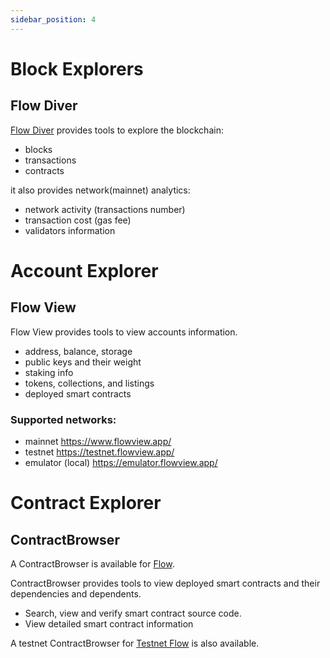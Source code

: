 ```yaml
---
sidebar_position: 4
---
```


# Block Explorers

## Flow Diver

[Flow Diver](https://www.flowdiver.io/) provides tools to explore the blockchain:
- blocks
- transactions
- contracts

it also provides network(mainnet) analytics:
- network activity (transactions number)
- transaction cost (gas fee)
- validators information

# Account Explorer

## Flow View

Flow View provides tools to view accounts information.

- address, balance, storage
- public keys and their weight
- staking info
- tokens, collections, and listings
- deployed smart contracts

### Supported networks:
- mainnet https://www.flowview.app/
- testnet https://testnet.flowview.app/
- emulator (local) https://emulator.flowview.app/

# Contract Explorer

## ContractBrowser

A ContractBrowser is available for [Flow](https://contractbrowser.com/).

ContractBrowser provides tools to view deployed smart contracts and their dependencies and dependents.

- Search, view and verify smart contract source code.
- View detailed smart contract information

A testnet ContractBrowser for [Testnet Flow](https://testnet.contractbrowser.com/) is also available.

